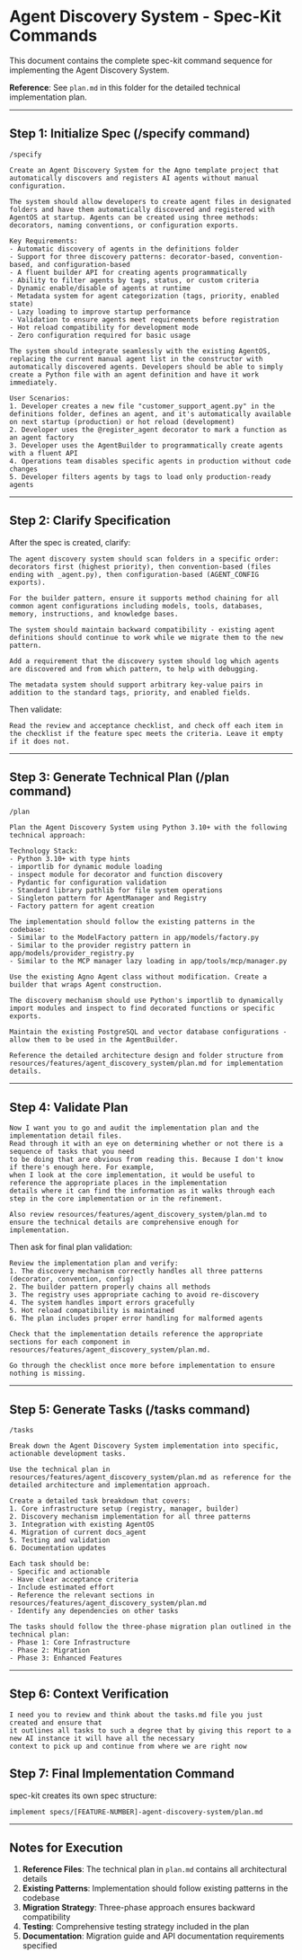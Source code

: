 # Agent Discovery System - Spec-Kit Commands

This document contains the complete spec-kit command sequence for implementing the Agent Discovery System.

**Reference**: See `plan.md` in this folder for the detailed technical implementation plan.

---

## Step 1: Initialize Spec (/specify command)

```
/specify

Create an Agent Discovery System for the Agno template project that automatically discovers and registers AI agents without manual configuration.

The system should allow developers to create agent files in designated folders and have them automatically discovered and registered with AgentOS at startup. Agents can be created using three methods: decorators, naming conventions, or configuration exports.

Key Requirements:
- Automatic discovery of agents in the definitions folder
- Support for three discovery patterns: decorator-based, convention-based, and configuration-based
- A fluent builder API for creating agents programmatically
- Ability to filter agents by tags, status, or custom criteria
- Dynamic enable/disable of agents at runtime
- Metadata system for agent categorization (tags, priority, enabled state)
- Lazy loading to improve startup performance
- Validation to ensure agents meet requirements before registration
- Hot reload compatibility for development mode
- Zero configuration required for basic usage

The system should integrate seamlessly with the existing AgentOS, replacing the current manual agent list in the constructor with automatically discovered agents. Developers should be able to simply create a Python file with an agent definition and have it work immediately.

User Scenarios:
1. Developer creates a new file "customer_support_agent.py" in the definitions folder, defines an agent, and it's automatically available on next startup (production) or hot reload (development)
2. Developer uses the @register_agent decorator to mark a function as an agent factory
3. Developer uses the AgentBuilder to programmatically create agents with a fluent API
4. Operations team disables specific agents in production without code changes
5. Developer filters agents by tags to load only production-ready agents
```

---

## Step 2: Clarify Specification

After the spec is created, clarify:

```
The agent discovery system should scan folders in a specific order: decorators first (highest priority), then convention-based (files ending with _agent.py), then configuration-based (AGENT_CONFIG exports).

For the builder pattern, ensure it supports method chaining for all common agent configurations including models, tools, databases, memory, instructions, and knowledge bases.

The system should maintain backward compatibility - existing agent definitions should continue to work while we migrate them to the new pattern.

Add a requirement that the discovery system should log which agents are discovered and from which pattern, to help with debugging.

The metadata system should support arbitrary key-value pairs in addition to the standard tags, priority, and enabled fields.
```

Then validate:

```
Read the review and acceptance checklist, and check off each item in the checklist if the feature spec meets the criteria. Leave it empty if it does not.
```

---

## Step 3: Generate Technical Plan (/plan command)

```
/plan

Plan the Agent Discovery System using Python 3.10+ with the following technical approach:

Technology Stack:
- Python 3.10+ with type hints
- importlib for dynamic module loading
- inspect module for decorator and function discovery
- Pydantic for configuration validation
- Standard library pathlib for file system operations
- Singleton pattern for AgentManager and Registry
- Factory pattern for agent creation

The implementation should follow the existing patterns in the codebase:
- Similar to the ModelFactory pattern in app/models/factory.py
- Similar to the provider registry pattern in app/models/provider_registry.py
- Similar to the MCP manager lazy loading in app/tools/mcp/manager.py

Use the existing Agno Agent class without modification. Create a builder that wraps Agent construction.

The discovery mechanism should use Python's importlib to dynamically import modules and inspect to find decorated functions or specific exports.

Maintain the existing PostgreSQL and vector database configurations - allow them to be used in the AgentBuilder.

Reference the detailed architecture design and folder structure from resources/features/agent_discovery_system/plan.md for implementation details.
```

---

## Step 4: Validate Plan

```
Now I want you to go and audit the implementation plan and the implementation detail files.
Read through it with an eye on determining whether or not there is a sequence of tasks that you need
to be doing that are obvious from reading this. Because I don't know if there's enough here. For example,
when I look at the core implementation, it would be useful to reference the appropriate places in the implementation
details where it can find the information as it walks through each step in the core implementation or in the refinement.

Also review resources/features/agent_discovery_system/plan.md to ensure the technical details are comprehensive enough for implementation.
```

Then ask for final plan validation:

```
Review the implementation plan and verify:
1. The discovery mechanism correctly handles all three patterns (decorator, convention, config)
2. The builder pattern properly chains all methods
3. The registry uses appropriate caching to avoid re-discovery
4. The system handles import errors gracefully
5. Hot reload compatibility is maintained
6. The plan includes proper error handling for malformed agents

Check that the implementation details reference the appropriate sections for each component in resources/features/agent_discovery_system/plan.md.

Go through the checklist once more before implementation to ensure nothing is missing.
```

---

## Step 5: Generate Tasks (/tasks command)

```
/tasks

Break down the Agent Discovery System implementation into specific, actionable development tasks.

Use the technical plan in resources/features/agent_discovery_system/plan.md as reference for the detailed architecture and implementation approach.

Create a detailed task breakdown that covers:
1. Core infrastructure setup (registry, manager, builder)
2. Discovery mechanism implementation for all three patterns
3. Integration with existing AgentOS
4. Migration of current docs_agent
5. Testing and validation
6. Documentation updates

Each task should be:
- Specific and actionable
- Have clear acceptance criteria
- Include estimated effort
- Reference the relevant sections in resources/features/agent_discovery_system/plan.md
- Identify any dependencies on other tasks

The tasks should follow the three-phase migration plan outlined in the technical plan:
- Phase 1: Core Infrastructure
- Phase 2: Migration
- Phase 3: Enhanced Features
```

---

## Step 6: Context Verification

```
I need you to review and think about the tasks.md file you just created and ensure that
it outlines all tasks to such a degree that by giving this report to a new AI instance it will have all the necessary
context to pick up and continue from where we are right now
```

## Step 7: Final Implementation Command

spec-kit creates its own spec structure:

```
implement specs/[FEATURE-NUMBER]-agent-discovery-system/plan.md
```

---

## Notes for Execution

1. **Reference Files**: The technical plan in `plan.md` contains all architectural details
2. **Existing Patterns**: Implementation should follow existing patterns in the codebase
3. **Migration Strategy**: Three-phase approach ensures backward compatibility
4. **Testing**: Comprehensive testing strategy included in the plan
5. **Documentation**: Migration guide and API documentation requirements specified
